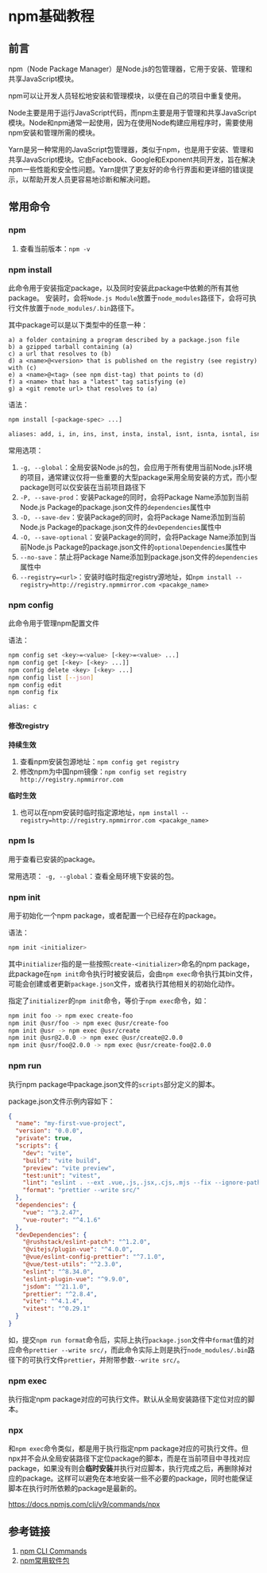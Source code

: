 # npm基础教程

## 前言

npm（Node Package Manager）是Node.js的包管理器，它用于安装、管理和共享JavaScript模块。

npm可以让开发人员轻松地安装和管理模块，以便在自己的项目中重复使用。

Node主要是用于运行JavaScript代码，而npm主要是用于管理和共享JavaScript模块。Node和npm通常一起使用，因为在使用Node构建应用程序时，需要使用npm安装和管理所需的模块。

Yarn是另一种常用的JavaScript包管理器，类似于npm，也是用于安装、管理和共享JavaScript模块。它由Facebook、Google和Exponent共同开发，旨在解决npm一些性能和安全性问题。Yarn提供了更友好的命令行界面和更详细的错误提示，以帮助开发人员更容易地诊断和解决问题。



## 常用命令

### npm

1. 查看当前版本：`npm -v`


### npm install

此命令用于安装指定package，以及同时安装此package中依赖的所有其他package。
安装时，会将`Node.js Module`放置于`node_modules`路径下，会将可执行文件放置于`node_modules/.bin`路径下。

其中package可以是以下类型中的任意一种：
```
a) a folder containing a program described by a package.json file
b) a gzipped tarball containing (a)
c) a url that resolves to (b)
d) a <name>@<version> that is published on the registry (see registry) with (c)
e) a <name>@<tag> (see npm dist-tag) that points to (d)
f) a <name> that has a "latest" tag satisfying (e)
g) a <git remote url> that resolves to (a)
```

语法：
```bash
npm install [<package-spec> ...]

aliases: add, i, in, ins, inst, insta, instal, isnt, isnta, isntal, isntall
```

常用选项：
1. `-g, --global`：全局安装Node.js的包，会应用于所有使用当前Node.js环境的项目，通常建议仅将一些重要的大型package采用全局安装的方式，而小型package则可以仅安装在当前项目路径下
2. `-P, --save-prod`：安装Package的同时，会将Package Name添加到当前Node.js Package的package.json文件的`dependencies`属性中
3. `-D, --save-dev`：安装Package的同时，会将Package Name添加到当前Node.js Package的package.json文件的`devDependencies`属性中
4. `-O, --save-optional`：安装Package的同时，会将Package Name添加到当前Node.js Package的package.json文件的`optionalDependencies`属性中
5. `--no-save`：禁止将Package Name添加到package.json文件的`dependencies`属性中
6. `--registry=<url>`：安装时临时指定registry源地址，如`npm install --registry=http://registry.npmmirror.com <pacakge_name>`


### npm config

此命令用于管理npm配置文件

语法：
```bash
npm config set <key>=<value> [<key>=<value> ...]
npm config get [<key> [<key> ...]]
npm config delete <key> [<key> ...]
npm config list [--json]
npm config edit
npm config fix

alias: c
```


#### 修改registry

**持续生效**
1. 查看npm安装包源地址：`npm config get registry`
2. 修改npm为中国npm镜像：`npm config set registry http://registry.npmmirror.com`

**临时生效**
1. 也可以在npm安装时临时指定源地址，`npm install --registry=http://registry.npmmirror.com <pacakge_name>`


### npm ls

用于查看已安装的package。

常用选项：
`-g, --global`：查看全局环境下安装的包。


### npm init

用于初始化一个npm package，或者配置一个已经存在的package。

语法：
```bash
npm init <initializer>
```

其中`initializer`指的是一些按照`create-<initializer>`命名的npm package，此package在`npm init`命令执行时被安装后，会由`npm exec`命令执行其bin文件，可能会创建或者更新`package.json`文件，或者执行其他相关的初始化动作。

指定了`initializer`的`npm init`命令，等价于`npm exec`命令，如：
```bash
npm init foo -> npm exec create-foo
npm init @usr/foo -> npm exec @usr/create-foo
npm init @usr -> npm exec @usr/create
npm init @usr@2.0.0 -> npm exec @usr/create@2.0.0
npm init @usr/foo@2.0.0 -> npm exec @usr/create-foo@2.0.0
```



### npm run

执行npm package中package.json文件的`scripts`部分定义的脚本。

package.json文件示例内容如下：
```json
{
  "name": "my-first-vue-project",
  "version": "0.0.0",
  "private": true,
  "scripts": {
    "dev": "vite",
    "build": "vite build",
    "preview": "vite preview",
    "test:unit": "vitest",
    "lint": "eslint . --ext .vue,.js,.jsx,.cjs,.mjs --fix --ignore-path .gitignore",
    "format": "prettier --write src/"
  },
  "dependencies": {
    "vue": "^3.2.47",
    "vue-router": "^4.1.6"
  },
  "devDependencies": {
    "@rushstack/eslint-patch": "^1.2.0",
    "@vitejs/plugin-vue": "^4.0.0",
    "@vue/eslint-config-prettier": "^7.1.0",
    "@vue/test-utils": "^2.3.0",
    "eslint": "^8.34.0",
    "eslint-plugin-vue": "^9.9.0",
    "jsdom": "^21.1.0",
    "prettier": "^2.8.4",
    "vite": "^4.1.4",
    "vitest": "^0.29.1"
  }
}

```

如，提交`npm run format`命令后，实际上执行`package.json`文件中`format`值的对应命令`prettier --write src/`，而此命令实际上则是执行`node_modules/.bin`路径下的可执行文件`prettier`，并附带参数`--write src/`。

### npm exec

执行指定npm package对应的可执行文件。默认从全局安装路径下定位对应的脚本。


### npx

和`npm exec`命令类似，都是用于执行指定npm package对应的可执行文件。但npx并不会从全局安装路径下定位package的脚本，而是在当前项目中寻找对应package，如果没有则会**临时安装**并执行对应脚本，执行完成之后，再删除掉对应的package。这样可以避免在本地安装一些不必要的package，同时也能保证脚本在执行时所依赖的package是最新的。

https://docs.npmjs.com/cli/v9/commands/npx



## 参考链接
1. [npm CLI Commands](https://docs.npmjs.com/cli/v9/commands)
2. [npm常用软件包](https://www.cnblogs.com/ajaemp/p/13810123.html)
